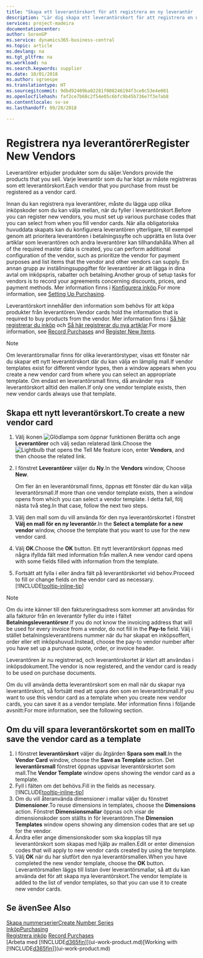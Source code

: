 ```yaml
---
title: "Skapa ett leverantörskort för att registrera en ny leverantör | Microsoft Docs"
description: "Lär dig skapa ett leverantörskort för att registrera en ny leverantör."
services: project-madeira
documentationcenter: 
author: SorenGP
ms.service: dynamics365-business-central
ms.topic: article
ms.devlang: na
ms.tgt_pltfrm: na
ms.workload: na
ms.search.keywords: supplier
ms.date: 10/01/2018
ms.author: sgroespe
ms.translationtype: HT
ms.sourcegitcommit: 9dbd92409ba02281f008246194f3ce0c53e4e001
ms.openlocfilehash: faf2ce7b68c2f54e05c6bfc9b45b736e7f3e7ab8
ms.contentlocale: sv-se
ms.lasthandoff: 09/28/2018

---
```

# <a name="register-new-vendors"></a><span data-ttu-id="5e7e5-103">Registrera nya leverantörer</span><span class="sxs-lookup"><span data-stu-id="5e7e5-103">Register New Vendors</span></span>
<span data-ttu-id="5e7e5-104">Leverantörer erbjuder produkter som du säljer.</span><span class="sxs-lookup"><span data-stu-id="5e7e5-104">Vendors provide the products that you sell.</span></span> <span data-ttu-id="5e7e5-105">Varje leverantör som du har köpt av måste registreras som ett leverantörskort.</span><span class="sxs-lookup"><span data-stu-id="5e7e5-105">Each vendor that you purchase from must be registered as a vendor card.</span></span>

<span data-ttu-id="5e7e5-106">Innan du kan registrera nya leverantörer, måste du lägga upp olika inköpskoder som du kan välja mellan, när du fyller i leverantörskort.</span><span class="sxs-lookup"><span data-stu-id="5e7e5-106">Before you can register new vendors, you must set up various purchase codes that you can select from when you fill vendor cards.</span></span> <span data-ttu-id="5e7e5-107">När alla obligatoriska huvuddata skapats kan du konfigurera leverantören ytterligare, till exempel genom att prioritera leverantören i betalningssyfte och upprätta en lista över artiklar som leverantören och andra leverantörer kan tillhandahålla.</span><span class="sxs-lookup"><span data-stu-id="5e7e5-107">When all of the required master data is created, you can perform additional configuration of the vendor, such as prioritize the vendor for payment purposes and list items that the vendor and other vendors can supply.</span></span> <span data-ttu-id="5e7e5-108">En annan grupp av inställningsuppgifter för leverantörer är att lägga in dina avtal om inköpspris, rabatter och betalning.</span><span class="sxs-lookup"><span data-stu-id="5e7e5-108">Another group of setup tasks for vendors is to record your agreements concerning discounts, prices, and payment methods.</span></span> <span data-ttu-id="5e7e5-109">Mer information finns i [Konfigurera inköp](purchasing-setup-purchasing.md).</span><span class="sxs-lookup"><span data-stu-id="5e7e5-109">For more information, see [Setting Up Purchasing](purchasing-setup-purchasing.md).</span></span>

<span data-ttu-id="5e7e5-110">Leverantörskort innehåller den information som behövs för att köpa produkter från leverantören.</span><span class="sxs-lookup"><span data-stu-id="5e7e5-110">Vendor cards hold the information that is required to buy products from the vendor.</span></span> <span data-ttu-id="5e7e5-111">Mer information finns i [Så här registrerar du inköp](purchasing-how-record-purchases.md) och [Så här registrerar du nya artiklar](inventory-how-register-new-items.md).</span><span class="sxs-lookup"><span data-stu-id="5e7e5-111">For more information, see [Record Purchases](purchasing-how-record-purchases.md) and [Register New Items](inventory-how-register-new-items.md).</span></span>

> [!NOTE]  
>   <span data-ttu-id="5e7e5-112">Om leverantörsmallar finns för olika leverantörstyper, visas ett fönster när du skapar ett nytt leverantörskort där du kan välja en lämplig mall.</span><span class="sxs-lookup"><span data-stu-id="5e7e5-112">If vendor templates exist for different vendor types, then a window appears when you create a new vendor card from where you can select an appropriate template.</span></span> <span data-ttu-id="5e7e5-113">Om endast en leverantörsmall finns, då använder nya leverantörskort alltid den mallen.</span><span class="sxs-lookup"><span data-stu-id="5e7e5-113">If only one vendor template exists, then new vendor cards always use that template.</span></span>

## <a name="to-create-a-new-vendor-card"></a><span data-ttu-id="5e7e5-114">Skapa ett nytt leverantörskort.</span><span class="sxs-lookup"><span data-stu-id="5e7e5-114">To create a new vendor card</span></span>
1. <span data-ttu-id="5e7e5-115">Välj ikonen ![Glödlampa som öppnar funktionen Berätta](media/ui-search/search_small.png "Berätta vad du vill göra") och ange **Leverantörer** och välj sedan relaterad länk.</span><span class="sxs-lookup"><span data-stu-id="5e7e5-115">Choose the ![Lightbulb that opens the Tell Me feature](media/ui-search/search_small.png "Tell me what you want to do") icon, enter **Vendors**, and then choose the related link.</span></span>  
2. <span data-ttu-id="5e7e5-116">I fönstret **Leverantörer** väljer du **Ny**.</span><span class="sxs-lookup"><span data-stu-id="5e7e5-116">In the **Vendors** window, Choose **New**.</span></span>

    <span data-ttu-id="5e7e5-117">Om fler än en leverantörsmall finns, öppnas ett fönster där du kan välja leverantörsmall.</span><span class="sxs-lookup"><span data-stu-id="5e7e5-117">If more than one vendor template exists, then a window opens from which you can select a vendor template.</span></span> <span data-ttu-id="5e7e5-118">I detta fall, följ nästa två steg.</span><span class="sxs-lookup"><span data-stu-id="5e7e5-118">In that case, follow the next two steps.</span></span>
3. <span data-ttu-id="5e7e5-119">Välj den mall som du vill använda för den nya leverantörskortet i fönstret **Välj en mall för en ny leverantör**.</span><span class="sxs-lookup"><span data-stu-id="5e7e5-119">In the **Select a template for a new vendor** window, choose the template that you want to use for the new vendor card.</span></span>
4. <span data-ttu-id="5e7e5-120">Välj **OK**.</span><span class="sxs-lookup"><span data-stu-id="5e7e5-120">Choose the **OK** button.</span></span> <span data-ttu-id="5e7e5-121">Ett nytt leverantörskort öppnas med några ifyllda fält med information från mallen.</span><span class="sxs-lookup"><span data-stu-id="5e7e5-121">A new vendor card opens with some fields filled with information from the template.</span></span>
5. <span data-ttu-id="5e7e5-122">Fortsätt att fylla i eller ändra fält på leverantörskortet vid behov.</span><span class="sxs-lookup"><span data-stu-id="5e7e5-122">Proceed to fill or change fields on the vendor card as necessary.</span></span> [!INCLUDE[tooltip-inline-tip](includes/tooltip-inline-tip_md.md)]

> [!NOTE]  
>   <span data-ttu-id="5e7e5-123">Om du inte känner till den faktureringsadress som kommer att användas för alla fakturor från en leverantör fyller du inte i fältet **Betalningsleverantörsnr**.</span><span class="sxs-lookup"><span data-stu-id="5e7e5-123">If you do not know the invoicing address that will be used for every invoice from a vendor, do not fill in the **Pay-to** field.</span></span> <span data-ttu-id="5e7e5-124">Välj i stället betalningsleverantörens nummer när du har skapat en inköpsoffert, order eller ett inköpshuvud.</span><span class="sxs-lookup"><span data-stu-id="5e7e5-124">Instead, choose the pay-to vendor number after you have set up a purchase quote, order, or invoice header.</span></span>

<span data-ttu-id="5e7e5-125">Leverantören är nu registrerad, och leverantörskortet är klart att användas i inköpsdokument.</span><span class="sxs-lookup"><span data-stu-id="5e7e5-125">The vendor is now registered, and the vendor card is ready to be used on purchase documents.</span></span>

<span data-ttu-id="5e7e5-126">Om du vill använda detta leverantörskort som en mall när du skapar nya leverantörskort, så fortsätt med att spara den som en leverantörsmall.</span><span class="sxs-lookup"><span data-stu-id="5e7e5-126">If you want to use this vendor card as a template when you create new vendor cards, you can save it as a vendor template.</span></span> <span data-ttu-id="5e7e5-127">Mer information finns i följande avsnitt:</span><span class="sxs-lookup"><span data-stu-id="5e7e5-127">For more information, see the following section.</span></span>

## <a name="to-save-the-vendor-card-as-a-template"></a><span data-ttu-id="5e7e5-128">Om du vill spara leverantörskortet som en mall</span><span class="sxs-lookup"><span data-stu-id="5e7e5-128">To save the vendor card as a template</span></span>
1. <span data-ttu-id="5e7e5-129">I fönstret **leverantörskort** väljer du åtgärden **Spara som mall**.</span><span class="sxs-lookup"><span data-stu-id="5e7e5-129">In the **Vendor Card** window, choose the **Save as Template** action.</span></span> <span data-ttu-id="5e7e5-130">Det **leverantörsmall** fönstret öppnas uppvisar leverantörskortet som mall.</span><span class="sxs-lookup"><span data-stu-id="5e7e5-130">The **Vendor Template** window opens showing the vendor card as a template.</span></span>
2. <span data-ttu-id="5e7e5-131">Fyll i fälten om det behövs.</span><span class="sxs-lookup"><span data-stu-id="5e7e5-131">Fill in the fields as necessary.</span></span> [!INCLUDE[tooltip-inline-tip](includes/tooltip-inline-tip_md.md)]
3. <span data-ttu-id="5e7e5-132">Om du vill återanvända dimensioner i mallar väljer du fönstret **Dimensioner**.</span><span class="sxs-lookup"><span data-stu-id="5e7e5-132">To reuse dimensions in templates, choose the **Dimensions** action.</span></span> <span data-ttu-id="5e7e5-133">Fönstret **Dimensionsmallar** öppnas och visar de dimensionskoder som ställts in för leverantören.</span><span class="sxs-lookup"><span data-stu-id="5e7e5-133">The **Dimension Templates** window opens showing any dimension codes that are set up for the vendor.</span></span>
4. <span data-ttu-id="5e7e5-134">Ändra eller ange dimensionskoder som ska kopplas till nya leverantörskort som skapas med hjälp av mallen.</span><span class="sxs-lookup"><span data-stu-id="5e7e5-134">Edit or enter dimension codes that will apply to new vendor cards created by using the template.</span></span>
5. <span data-ttu-id="5e7e5-135">Välj **OK** när du har slutfört den nya leverantörsmallen.</span><span class="sxs-lookup"><span data-stu-id="5e7e5-135">When you have completed the new vendor template, choose the **OK** button.</span></span>  
   <span data-ttu-id="5e7e5-136">Leverantörsmallen läggs till listan över leverantörsmallar, så att du kan använda det för att skapa nya leverantörskort.</span><span class="sxs-lookup"><span data-stu-id="5e7e5-136">The vendor template is added to the list of vendor templates, so that you can use it to create new vendor cards.</span></span>

## <a name="see-also"></a><span data-ttu-id="5e7e5-137">Se även</span><span class="sxs-lookup"><span data-stu-id="5e7e5-137">See Also</span></span>
[<span data-ttu-id="5e7e5-138">Skapa nummerserier</span><span class="sxs-lookup"><span data-stu-id="5e7e5-138">Create Number Series</span></span>](ui-create-number-series.md)  
[<span data-ttu-id="5e7e5-139">Inköp</span><span class="sxs-lookup"><span data-stu-id="5e7e5-139">Purchasing</span></span>](purchasing-manage-purchasing.md)  
<span data-ttu-id="5e7e5-140">[Registrera inköp](purchasing-how-record-purchases.md) </span><span class="sxs-lookup"><span data-stu-id="5e7e5-140">[Record Purchases](purchasing-how-record-purchases.md) </span></span>  
<span data-ttu-id="5e7e5-141">[Arbeta med [!INCLUDE[d365fin](includes/d365fin_md.md)]](ui-work-product.md)</span><span class="sxs-lookup"><span data-stu-id="5e7e5-141">[Working with [!INCLUDE[d365fin](includes/d365fin_md.md)]](ui-work-product.md)</span></span>  

